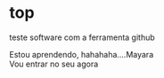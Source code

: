# top
teste software com a ferramenta github

Estou aprendendo, hahahaha....Mayara  
Vou entrar no seu agora
